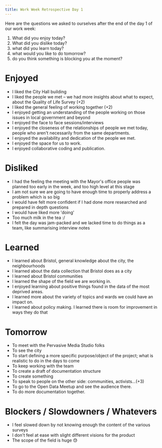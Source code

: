 ```yaml
---
title: Work Week Retrospective Day 1
---
```


Here are the questions we asked to ourselves after the end of the day 1 of our work week:

1. What did you enjoy today?
2. What did you dislike today?
3. what did you learn today?
4. what would you like to do tomorrow?
5. do you think something is blocking you at the moment?


# Enjoyed

- I liked the City Hall building
- I liked the people we met – we had more insights about what to expect, about the Quality of Life Survey (+2)
- I liked the general feeling of working together (+2)
- I enjoyed getting an understanding of the people working on those issues in local government and beyond
- I enjoyed the face to face sessions/interviews
- I enjoyed the closeness of the relationships of people we met today, people who aren't necessarily from the same departments.
- I enjoyed the availability and dedication of the people we met.
- I enjoyed the space for us to work.
- I enjoyed collaborative coding and publication.

# Disliked

- I had the feeling the meeting with the Mayor's office people was planned too early in the week, and too high level at this stage
- I am not sure we are going to have enough time to properly address a problem which is so big
- I would have felt more confident if I had done more researched and prepared in depth questions
- I would have liked more 'doing'
- Too much milk in the tea :/
- I felt the day was jam-packed and we lacked time to do things as a team, like summarising interview notes

# Learned

- I learned about Bristol, general knowledge about the city, the neighbourhoods
- I learned about the data collection that Bristol does as a city
- I learned about Bristol communities
- I learned the shape of the field we are working in.
- I enjoyed learning about positive things found in the data of the most deprived areas.
- I learned more about the variety of topics and wards we could have an impact on.
- I learned about policy making. I learned there is room for improvement in ways they do that

# Tomorrow

- To meet with the Pervasive Media Studio folks
- To see the city
- To start defining a more specific purpose/object of the project; what is realistic to do in the days to come
- To keep working with the team
- To create a draft of documentation structure
- To create something
- To speak to people on the other side: communities, activists...(+3)
- To go to the Open Data Meetup and see the audience there.
- To do more documentation together.

# Blockers / Slowdowners / Whatevers

- I feel slowed down by not knowing enough the content of the various surveys
- I don't feel at ease with slight different visions for the product
- The scope of the field is huge 😓
 